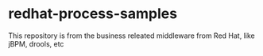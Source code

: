 # redhat-process-samples
This repository is from the business releated middleware from Red Hat, like jBPM, drools, etc
